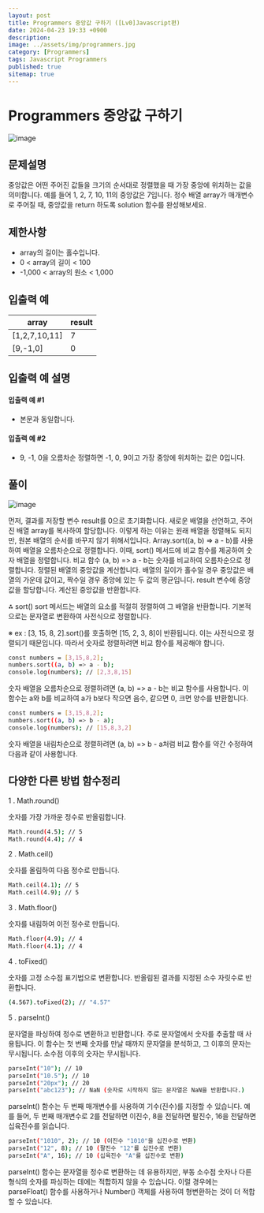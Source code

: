 ```yaml
---
layout: post
title: Programmers 중앙값 구하기 ([Lv0]Javascript편)
date: 2024-04-23 19:33 +0900
description: 
image: ../assets/img/programmers.jpg
category: [Programmers]
tags: Javascript Programmers
published: true
sitemap: true
---
```


# Programmers 중앙값 구하기

![image](https://github.com/gnlgk/class2024/assets/161431748/095481d8-47bc-41d9-82f6-fb50d70caf2e)

## 문제설명

중앙값은 어떤 주어진 값들을 크기의 순서대로 정렬했을 때 가장 중앙에 위치하는 값을 의미합니다. 예를 들어 1, 2, 7, 10, 11의 중앙값은 7입니다. 정수 배열 array가 매개변수로 주어질 때, 중앙값을 return 하도록 solution 함수를 완성해보세요.

## 제한사항

* array의 길이는 홀수입니다.
* 0 < array의 길이 < 100
* -1,000 < array의 원소 < 1,000

## 입출력 예

|array|result|
|---|---|
|[1,2,7,10,11]|7|
|[9,-1,0]|0|

## 입출력 예 설명

#### 입출력 예 #1

* 본문과 동일합니다.

####  입출력 예 #2

* 9, -1, 0을 오름차순 정렬하면 -1, 0, 9이고 가장 중앙에 위치하는 값은 0입니다.

## 풀이

![image](https://github.com/gnlgk/class2024/assets/161431748/23651a6f-6c31-4939-8c3f-9067047dfc8f)

먼저, 결과를 저장할 변수 result를 0으로 초기화합니다. 새로운 배열을 선언하고, 주어진 배열 array를 복사하여 할당합니다. 이렇게 하는 이유는 원래 배열을 정렬해도 되지만, 원본 배열의 순서를 바꾸지 않기 위해서입니다. Array.sort((a, b) => a - b)를 사용하여 배열을 오름차순으로 정렬합니다. 이때, sort() 메서드에 비교 함수를 제공하여 숫자 배열을 정렬합니다. 비교 함수 (a, b) => a - b는 숫자를 비교하여 오름차순으로 정렬합니다. 정렬된 배열의 중앙값을 계산합니다. 배열의 길이가 홀수일 경우 중앙값은 배열의 가운데 값이고, 짝수일 경우 중앙에 있는 두 값의 평균입니다. result 변수에 중앙값을 할당합니다. 계산된 중앙값을 반환합니다.

⁂ sort() 
sort 메서드는 배열의 요소를 적절히 정렬하여 그 배열을 반환합니다. 기본적으로는 문자열로 변환하여 사전식으로 정렬합니다. 

※ ex : [3, 15, 8, 2].sort()를 호출하면 [15, 2, 3, 8]이 반환됩니다. 이는 사전식으로 정렬되기 때문입니다. 따라서 숫자로 정렬하려면 비교 함수를 제공해야 합니다.

````bash
const numbers = [3,15,8,2];
numbers.sort((a, b) => a - b);
console.log(numbers); // [2,3,8,15]
````

숫자 배열을 오름차순으로 정렬하려면 (a, b) => a - b는 비교 함수를 사용합니다. 이 함수는 a와 b를 비교하여 a가 b보다 작으면 음수, 같으면 0, 크면 양수를 반환합니다. 

````bash
const numbers = [3,15,8,2];
numbers.sort((a, b) => b - a);
console.log(numbers); // [15,8,3,2]
````

숫자 배열을 내림차순으로 정렬하려면 (a, b) => b - a처럼 비교 함수를 약간 수정하여 다음과 같이 사용합니다.

## 다양한 다른 방법 함수정리

1 . Math.round()

숫자를 가장 가까운 정수로 반올림합니다.

````bash
Math.round(4.5); // 5
Math.round(4.4); // 4
````

2 . Math.ceil()

숫자를 올림하여 다음 정수로 만듭니다.

````bash
Math.ceil(4.1); // 5
Math.ceil(4.9); // 5
````

3 . Math.floor()

숫자를 내림하여 이전 정수로 만듭니다.

````bash
Math.floor(4.9); // 4
Math.floor(4.1); // 4
````

4 . toFixed()

숫자를 고정 소수점 표기법으로 변환합니다. 반올림된 결과를 지정된 소수 자릿수로 반환합니다.

````bash
(4.567).toFixed(2); // "4.57"
````

5 . parseInt()

문자열을 파싱하여 정수로 변환하고 반환합니다. 주로 문자열에서 숫자를 추출할 때 사용됩니다. 이 함수는 첫 번째 숫자를 만날 때까지 문자열을 분석하고, 그 이후의 문자는 무시됩니다. 소수점 이후의 숫자는 무시됩니다.

````bash
parseInt("10"); // 10
parseInt("10.5"); // 10
parseInt("20px"); // 20
parseInt("abc123"); // NaN (숫자로 시작하지 않는 문자열은 NaN을 반환합니다.)
````

parseInt() 함수는 두 번째 매개변수를 사용하여 기수(진수)를 지정할 수 있습니다. 예를 들어, 두 번째 매개변수로 2를 전달하면 이진수, 8을 전달하면 팔진수, 16을 전달하면 십육진수를 읽습니다.

````bash
parseInt("1010", 2); // 10 (이진수 "1010"을 십진수로 변환)
parseInt("12", 8); // 10 (팔진수 "12"를 십진수로 변환)
parseInt("A", 16); // 10 (십육진수 "A"를 십진수로 변환)
````

parseInt() 함수는 문자열을 정수로 변환하는 데 유용하지만, 부동 소수점 숫자나 다른 형식의 숫자를 파싱하는 데에는 적합하지 않을 수 있습니다. 이럴 경우에는 parseFloat() 함수를 사용하거나 Number() 객체를 사용하여 형변환하는 것이 더 적합할 수 있습니다.